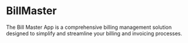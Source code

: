 # BillMaster
The Bill Master App is a comprehensive billing management solution designed to simplify and streamline your billing and invoicing processes.
